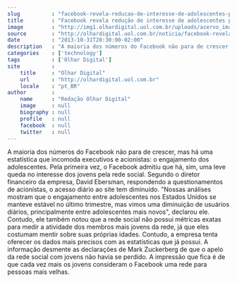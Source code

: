 ```yaml
---
slug          : "facebook-revela-reducao-de-interesse-de-adolescentes-pelo-servico"
title         : "Facebook revela redução de interesse de adolescentes pelo serviço"
image         : "http://img1.olhardigital.uol.com.br/uploads/acervo_imagens/2013/09/20130917192917_660_420.jpg"
source        : "http://olhardigital.uol.com.br/noticia/facebook-revela-reducao-de-interesse-de-adolescentes-pelo-servico/38591"
date          : "2013-10-31T20:30:00-02:00"
description   : "A maioria dos números do Facebook não para de crescer, mas há uma estatística que incomoda executivos e acionistas: o engajamento dos adolescentes. Pela primeira vez, o Facebook admitiu que há, sim, uma leve queda no interesse dos jovens pela rede social. Segundo o diretor financeiro da empresa, David Ebersman, respondendo a questionamentos de acionistas, o acesso diário ao site tem diminuído. 'Nossas análises mostram que o engajamento entre adolescentes nos Estados Unidos se manteve estável no último trimestre, mas vimos uma diminuição de usuários diários, principalmente entre adolescentes mais novos', declarou ele. Contudo, ele também notou que a rede social não possui métricas exatas para medir a atividade dos membros mais jovens da rede, já que eles costumam mentir sobre suas próprias idades. Contudo, a empresa tenta oferecer os dados mais precisos com as estatísticas que já possui. A informação desmente as declarações de Mark Zuckerberg de que o apelo da rede social com jovens não havia se perdido. A impressão que fica é de que cada vez mais os jovens consideram o Facebook uma rede para pessoas mais velhas."
categories    : ['technology']
tags          : ['Olhar Digital']
site          :
    title     : "Olhar Digital"
    url       : "http://olhardigital.uol.com.br"
    locale    : "pt_BR"
author        :
    name      : "Redação Olhar Digital"
    image     : null
    biography : null
    profile   : null
    facebook  : null
    twitter   : null
---
```


A maioria dos números do Facebook não para de crescer, mas há uma estatística que incomoda executivos e acionistas: o engajamento dos adolescentes. Pela primeira vez, o Facebook admitiu que há, sim, uma leve queda no interesse dos jovens pela rede social. Segundo o diretor financeiro da empresa, David Ebersman, respondendo a questionamentos de acionistas, o acesso diário ao site tem diminuído. "Nossas análises mostram que o engajamento entre adolescentes nos Estados Unidos se manteve estável no último trimestre, mas vimos uma diminuição de usuários diários, principalmente entre adolescentes mais novos", declarou ele. Contudo, ele também notou que a rede social não possui métricas exatas para medir a atividade dos membros mais jovens da rede, já que eles costumam mentir sobre suas próprias idades. Contudo, a empresa tenta oferecer os dados mais precisos com as estatísticas que já possui. A informação desmente as declarações de Mark Zuckerberg de que o apelo da rede social com jovens não havia se perdido. A impressão que fica é de que cada vez mais os jovens consideram o Facebook uma rede para pessoas mais velhas.
